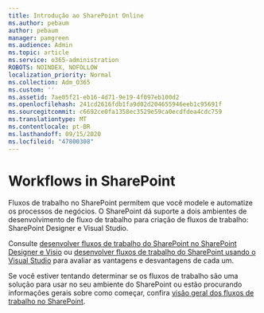 ```yaml
---
title: Introdução ao SharePoint Online
ms.author: pebaum
author: pebaum
manager: pamgreen
ms.audience: Admin
ms.topic: article
ms.service: o365-administration
ROBOTS: NOINDEX, NOFOLLOW
localization_priority: Normal
ms.collection: Adm_O365
ms.custom: ''
ms.assetid: 7ae05f21-eb16-4d71-9e19-4f097eb100d2
ms.openlocfilehash: 241cd2616fdb1fa9d02d204655946eeb1c95691f
ms.sourcegitcommit: c6692ce0fa1358ec3529e59ca0ecdfdea4cdc759
ms.translationtype: MT
ms.contentlocale: pt-BR
ms.lasthandoff: 09/15/2020
ms.locfileid: "47800308"
---
```

# <a name="workflows-in-sharepoint"></a>Workflows in SharePoint

Fluxos de trabalho no SharePoint permitem que você modele e automatize os processos de negócios. O SharePoint dá suporte a dois ambientes de desenvolvimento de fluxo de trabalho para criação de fluxos de trabalho: SharePoint Designer e Visual Studio. 

Consulte [desenvolver fluxos de trabalho do SharePoint no SharePoint Designer e Visio](https://docs.microsoft.com/sharepoint/dev/general-development/develop-sharepoint-workflows-using-visual-studio) ou [desenvolver fluxos de trabalho do SharePoint usando o Visual Studio](https://docs.microsoft.com/sharepoint/dev/general-development/develop-sharepoint-workflows-using-visual-studio) para avaliar as vantagens e desvantagens de cada um. 

Se você estiver tentando determinar se os fluxos de trabalho são uma solução para usar no seu ambiente do SharePoint ou estão procurando informações gerais sobre como começar, confira [visão geral dos fluxos de trabalho no SharePoint](https://docs.microsoft.com/sharepoint/dev/general-development/get-started-with-workflows-in-sharepoint#overview-of-workflows-in-sharepoint).